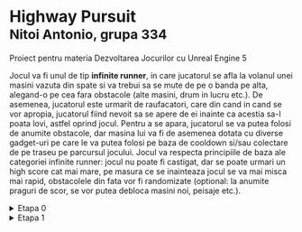 # Highway Pursuit <br> <sup>Nitoi Antonio, grupa 334</sup>

Proiect pentru materia Dezvoltarea Jocurilor cu Unreal Engine 5

Jocul va fi unul de tip **infinite runner**, in care jucatorul se afla la volanul unei masini vazuta din spate si va trebui sa se mute de pe o banda pe alta, alegand-o pe cea fara obstacole (alte masini, drum in lucru etc.). De asemenea, jucatorul este urmarit de raufacatori, care din cand in cand se vor apropia, jucatorul fiind nevoit sa se apere de ei inainte ca acestia sa-l poata lovi, astfel oprind jocul. Pentru a se apara, jucatorul se va putea folosi de anumite obstacole, dar masina lui va fi de asemenea dotata cu diverse gadget-uri pe care le va putea folosi pe baza de cooldown si/sau colectare de pe traseu pe parcursul jocului. Jocul va respecta principiile de baza ale categoriei infinite runner: jocul nu poate fi castigat, dar se poate urmari un high score cat mai mare, pe masura ce se inainteaza jocul se va mai misca mai rapid, obstacolele din fata vor fi randomizate (optional: la anumite praguri de scor, se vor putea debloca masini noi, peisaje etc.).

<details>
  <summary>Etapa 0</summary>
  Descrierea completa a jocului pentru Etapa 0 a proiectului se poate gasi in fisierul Game Description.pdf sau la https://docs.google.com/document/d/1QC1xHeXg0w3rSEy4PTKirOwJG91gTw2B5ftVRt3DVQc/edit?usp=sharing
</details>

<details>
  <summary>Etapa 1</summary>
  Cerinte rezolvate:
  <ul>
    <li>(0.05) În scenă trebuie să existe un teren. Nu este obligatorie deplasarea pe teren, poate servi drept peisaj în jurul platformei de joc</li>
    <li>(0.15) Terenul trebuie să aibă un relief variat(să existe multiple zone joase și înalte). Terenul va avea alocat un material ce cuprinde multiple (minim 3) texturi (de exemplu, textură de iarbă, de nisip, de rocă etc). Texturile asociate trebuie pictate pe teren astfel încât să fie în concordanță cu forma terenului (de exemplu o groapă adâncă va avea textură de rocă și nu cu iarbă/floricele)</li>
    <li>(0.05) Pe teren trebuie să existe minim o rampă (meniul Sculpt-> ramp)</li>
    <li>(0.05) Pe teren trebuie să existe două zone simetrice (de exemplu doi munți) (vezi meniul Sculpt-> mirror)</li>
    <li>(0.05) Obiect cu material transparent</li>
    <li>(0.05) Obiect cu luciu metalic care reflectă mediul înconjurător</li>
    <li>(0.05) Existența unui obiect cu culoare emissivă</li>
    <li>(0.05) Folosirea unui normal map pentru a crea un obiect care dă senzația că are asperități chiar dacă nu și-a modificat vertecșii</li>
  </ul>
</details>
